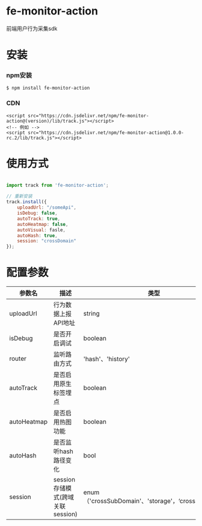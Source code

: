 # fe-monitor-action
前端用户行为采集sdk

# 安装
### npm安装
```
$ npm install fe-monitor-action
```

### CDN

```
<script src="https://cdn.jsdelivr.net/npm/fe-monitor-action@(version)/lib/track.js"></script>
<!-- 例如 -->
<script src="https://cdn.jsdelivr.net/npm/fe-monitor-action@1.0.0-rc.2/lib/track.js"></script>
```

# 使用方式
```js

import track from 'fe-monitor-action'; 
 
// 重新安装
track.install({
    uploadUrl: "/someApi",
    isDebug: false,
    autoTrack: true,
    autoHeatmap: false,
    autoVisual: fasle,
    autoHash: true,
    session: "crossDomain"
});

```

# 配置参数
参数名 | 描述 |  类型  | 默认值 |
-|-|-|-|
uploadUrl | 行为数据上报API地址	 | string | -- |
isDebug | 是否开启调试 | boolean | false |
router | 监听路由方式 | 'hash'、'history' | hash |
autoTrack | 是否启用原生标签埋点 | boolean | true |
autoHeatmap | 是否启用热图功能	 | boolean | false |
autoHash | 是否监听hash路径变化	  | bool | true |
session | session存储模式(跨域关联session)	 | enum（'crossSubDomain'、'storage'，‘crossDomain’） | crossSubDomain |
